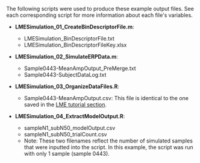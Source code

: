 The following scripts were used to produce these example output files. See each corresponding script for more information about each file's variables.

* **LMESimulation_01_CreateBinDescriptorFile.m**:
  * LMESimulation_BinDescriptorFile.txt 
  * LMESimulation_BinDescriptorFileKey.xlsx

* **LMESimulation_02_SimulateERPData.m**:
  * Sample0443-MeanAmpOutput_PreMerge.txt
  * Sample0443-SubjectDataLog.txt

* **LMESimulation_03_OrganizeDataFiles.R**:
  * Sample0443-MeanAmpOutput.csv: This file is identical to the one saved in the [LME tutorial section](https://github.com/basclab/LME_MixedEffectsERPTutorial/tree/main/LMETutorialScripts).

* **LMESimulation_04_ExtractModelOutput.R**:
  * sampleN1_subN50_modelOutput.csv
  * sampleN1_subN50_trialCount.csv
  * Note: These two filenames reflect the number of simulated samples that were inputted into the script. In this example, the script was run with only 1 sample (sample 0443). 

